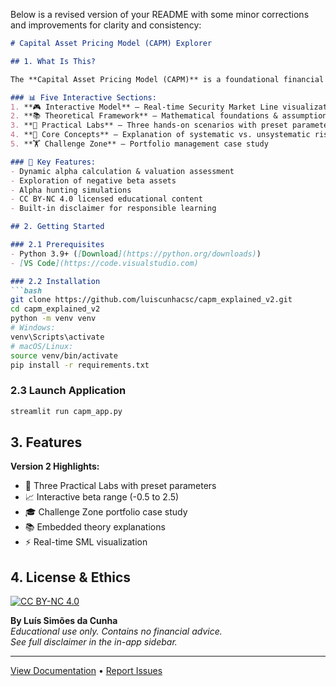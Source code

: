 Below is a revised version of your README with some minor corrections and improvements for clarity and consistency:

```markdown
# Capital Asset Pricing Model (CAPM) Explorer

## 1. What Is This?

The **Capital Asset Pricing Model (CAPM)** is a foundational financial model used to estimate the expected return of an asset based on its systematic risk ($\beta$). This interactive educational tool brings CAPM to life with:

### 📊 Five Interactive Sections:
1. **🎮 Interactive Model** – Real-time Security Market Line visualization
2. **📚 Theoretical Framework** – Mathematical foundations & assumptions
3. **🔬 Practical Labs** – Three hands-on scenarios with preset parameters
4. **🧠 Core Concepts** – Explanation of systematic vs. unsystematic risk
5. **🏋️ Challenge Zone** – Portfolio management case study

### 🌟 Key Features:
- Dynamic alpha calculation & valuation assessment
- Exploration of negative beta assets
- Alpha hunting simulations
- CC BY-NC 4.0 licensed educational content
- Built-in disclaimer for responsible learning

## 2. Getting Started

### 2.1 Prerequisites
- Python 3.9+ ([Download](https://python.org/downloads))
- [VS Code](https://code.visualstudio.com)

### 2.2 Installation
```bash
git clone https://github.com/luiscunhacsc/capm_explained_v2.git
cd capm_explained_v2
python -m venv venv
# Windows:
venv\Scripts\activate
# macOS/Linux:
source venv/bin/activate
pip install -r requirements.txt
```

### 2.3 Launch Application
```bash
streamlit run capm_app.py
```

## 3. Features

**Version 2 Highlights:**
- 🧪 Three Practical Labs with preset parameters
- 📈 Interactive beta range (-0.5 to 2.5)
- 🎓 Challenge Zone portfolio case study
- 📚 Embedded theory explanations
- ⚡ Real-time SML visualization

## 4. License & Ethics

[![CC BY-NC 4.0](https://licensebuttons.net/l/by-nc/4.0/88x31.png)](https://creativecommons.org/licenses/by-nc/4.0/deed.en)

**By Luís Simões da Cunha**  
*Educational use only. Contains no financial advice.  
See full disclaimer in the in-app sidebar.*

---

[View Documentation](https://github.com/luiscunhacsc/capm_explained_v2/wiki) • [Report Issues](https://github.com/luiscunhacsc/capm_explained_v2/issues)
```

